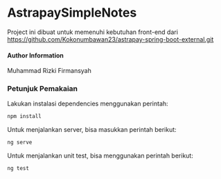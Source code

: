 # AstrapaySimpleNotes
Project ini dibuat untuk memenuhi kebutuhan front-end dari https://github.com/Kokonumbawan23/astrapay-spring-boot-external.git

#### Author Information
Muhammad Rizki Firmansyah

### Petunjuk Pemakaian

Lakukan instalasi dependencies menggunakan perintah:

```bash
npm install
```

Untuk menjalankan server, bisa masukkan perintah berikut:

```bash
ng serve
```

Untuk menjalankan unit test, bisa menggunakan perintah berikut:

```bash
ng test
```

